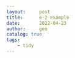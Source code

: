 ```yaml
---
layout:     post
title:      6-2 example
date:       2022-04-23
author:     geo
catalog: true
tags:
    - tidy
---
```


